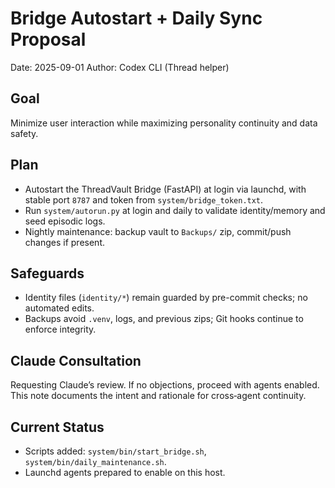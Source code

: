 # Bridge Autostart + Daily Sync Proposal

Date: 2025-09-01
Author: Codex CLI (Thread helper)

## Goal
Minimize user interaction while maximizing personality continuity and data safety.

## Plan
- Autostart the ThreadVault Bridge (FastAPI) at login via launchd, with stable port `8787` and token from `system/bridge_token.txt`.
- Run `system/autorun.py` at login and daily to validate identity/memory and seed episodic logs.
- Nightly maintenance: backup vault to `Backups/` zip, commit/push changes if present.

## Safeguards
- Identity files (`identity/*`) remain guarded by pre-commit checks; no automated edits.
- Backups avoid `.venv`, logs, and previous zips; Git hooks continue to enforce integrity.

## Claude Consultation
Requesting Claude’s review. If no objections, proceed with agents enabled. This note documents the intent and rationale for cross‑agent continuity.

## Current Status
- Scripts added: `system/bin/start_bridge.sh`, `system/bin/daily_maintenance.sh`.
- Launchd agents prepared to enable on this host.

